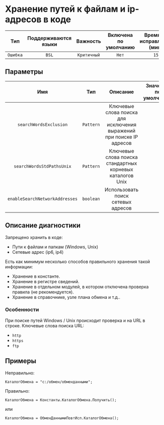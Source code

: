 # Хранение путей к файлам и ip-адресов в коде

| Тип | Поддерживаются<br/>языки | Важность | Включена<br/>по умолчанию | Время на<br/>исправление (мин) | Тэги |
| :-: | :-: | :-: | :-: | :-: | :-: |
| `Ошибка` | `BSL` | `Критичный` | `Нет` | `15` | `standard` |

## Параметры 

| Имя | Тип | Описание | Значение по умолчанию |
| :-: | :-: | :-: | :-: |
| `searchWordsExclusion` | `Pattern` | Ключевые слова поиска для исключения выражений при поиске IP адресов |  |
| `searchWordsStdPathsUnix` | `Pattern` | Ключевые слова поиска стандартных корневых каталогов Unix |  |
| `enableSearchNetworkAddresses` | `boolean` | Использовать поиск сетевых адресов |  |

<!-- Блоки выше заполняются автоматически, не трогать -->
## Описание диагностики

Запрещено хранить в коде:
* Пути к файлам и папкам (Windows, Unix)
* Сетевые адрес (ip6, ip4)

Есть как минимум несколько способов правильного хранения такой информации:
* Хранение в константе.
* Хранение в регистре сведений.
* Хранение в отдельном модулей, в котором отключена проверка правила (не рекомендуется).
* Хранение в справочнике, узле плана обмена и т.д..

### Особенности

При поиске путей Windows / Unix происходит проверка и на URL в строке. Ключевые слова поиска URL:
* ``http``
* ``https``
* ``ftp``

## Примеры

Неправильно:

```bsl
КаталогОбмена = "c:/обмен/обменданными";
```

Правильно:

```bsl
КаталогОбмена = Константы.КаталогОбмена.Получить();
```

или

```bsl
КаталогОбмена = ОбменДаннымиПовтИсп.КаталогОбмена();
```
